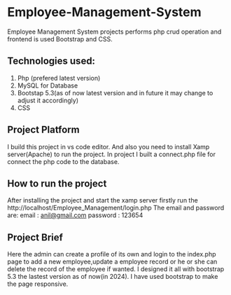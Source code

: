 # Employee-Management-System
Employee Management System projects performs php crud operation and frontend is used Bootstrap and CSS.

## Technologies used:
1. Php (prefered latest version)
2. MySQL for Database
3. Bootstap 5.3(as of now latest version and in future it may change to adjust it accordingly)
4. CSS

## Project Platform
I build this project in vs code editor. And also you need to install Xamp server(Apache) to run the project. In project I built a connect.php file for connect the php code to the database.

## How to run the project
After installing the project and start the xamp server firstly run the http://localhost/Employee_Management/login.php
The email and password are:
email : anil@gmail.com
password : 123654

## Project Brief
Here the admin can create a profile of its own and login to the index.php page to add a new employee,update a employee record or he or she can delete the record of the employee if wanted. I designed it all with bootstrap 5.3 the lastest version as of now(in 2024). I have used bootstrap to make the page responsive.

